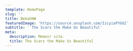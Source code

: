 ```yaml
---
template: HomePage
slug: ''
title: BekahHW
featuredImage: 'https://source.unsplash.com/IicyiaPYGGI'
subtitle: ' The Scars the Make Us Beautiful'
meta:
  description: Memoir site.
  title: The Scars the Make Us Beautiful
---
```

